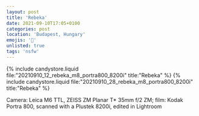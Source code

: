 ```yaml
---
layout: post
title: 'Rebeka'
date: 2021-09-10T17:05+0100
categories: post
location: 'Budapest, Hungary'
emojis: '🔞'
unlisted: true
tags: 'nsfw'
---
```


{% include candystore.liquid file:"20210910_12_rebeka_m8_portra800_8200i" title:"Rebeka" %}
{% include candystore.liquid file:"20210910_28_rebeka_m8_portra800_8200i" title:"Rebeka" %}

Camera: Leica M6 TTL, ZEISS ZM Planar T\* 35mm f/2 ZM; film: Kodak Portra 800, scanned with a Plustek 8200i, edited in Lightroom

